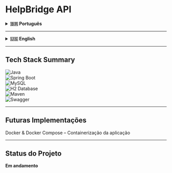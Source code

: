 # HelpBridge API

<details>
<summary><strong>🇧🇷 Português</strong></summary>

## Sobre o Projeto

**HelpBridge** é uma API REST para gerenciamento de chamados de suporte técnico em qualquer negócio. O sistema permite que **clientes** acompanhem chamados e seus respectivos **técnicos**, enquanto **administradores técnicos** podem atualizar o status e controlar as requisições. Todos os chamados são persistidos, permitindo histórico e reabertura futura.

### Principais Funcionalidades

- Gerenciamento completo de técnicos e técnicos administradores
- Cadastro e manutenção de clientes
- Registro, consulta e atualização de chamados
-  Segurança baseada em JWT
-  Documentação interativa com Swagger (OpenAPI)

###  Arquitetura e Tecnologias

#### Stack Principal

- **Java 21**
- **Spring Boot 3.5.3**
- **Spring Security + JWT**
- **Spring Data JPA**
- **H2 e MySQL** (runtime)
- **SpringDoc OpenAPI 2.8.9**

#### Ferramentas de Desenvolvimento

- **Maven**
- **Swagger UI**
- **Validação com Jakarta Validation**
- **Testes com Spring Boot Starter Test**

###  Como Executar

#### Pré-requisitos

- Java 21+
- Maven 3.9+

#### Passos

1. Clone o repositório:
```bash
git clone https://github.com/JeffersonBezerraM13/spring-boot-project-angular.git
cd spring-boot-project-angular
```

2. Instale as dependências:
```bash
./mvnw clean install
```

3. Configure o banco de dados (H2 ou MySQL)

4. Execute a aplicação:
```bash
./mvnw spring-boot:run
```

###  Estrutura do Projeto

```
src/main/java/br/dcx/ufpb/jefferson/springbootprojecthelpbridge/
├── config/           # Configurações globais e beans
├── domain.entities/  # Entidades JPA
├── repositories/     # Interfaces de repositórios
├── resources/        # Utilitários e resposta padrão
├── security/         # JWT, filtros e autenticação
├── services/         # Lógica de negócio
└── SpringBootAngularProjectHelpDeskApplication.java
```

###  Endpoints da API

Os principais endpoints estão documentados no Swagger:  
[http://localhost:8080/swagger-ui.html](http://localhost:8080/swagger-ui.html)

####  Clientes

| Método | Endpoint         | Descrição                                   |
|--------|------------------|---------------------------------------------|
| GET    | `/clients/{id}`  | Retorna os dados de um cliente específico.  |
| PUT    | `/clients/{id}`  | Atualiza os dados de um cliente existente.  |
| DELETE | `/clients/{id}`  | Remove um cliente pelo ID.                  |
| GET    | `/clients`       | Lista todos os clientes cadastrados.        |
| POST   | `/clients`       | Cria um novo cliente.                       |

####  Técnicos

| Método | Endpoint              | Descrição                                    |
|--------|-----------------------|----------------------------------------------|
| GET    | `/technicians/{id}`   | Retorna os dados de um técnico específico.   |
| PUT    | `/technicians/{id}`   | Atualiza os dados de um técnico existente.   |
| DELETE | `/technicians/{id}`   | Remove um técnico pelo ID.                   |
| GET    | `/technicians`        | Lista todos os técnicos cadastrados.         |
| POST   | `/technicians`        | Cria um novo técnico.                        |

#### Chamados

| Método | Endpoint       | Descrição                               |
|--------|----------------|-------------------------------------------|
| GET    | `/calls/{id}`  | Busca um chamado específico pelo ID.     |
| PUT    | `/calls/{id}`  | Atualiza um chamado existente.           |
| GET    | `/calls`       | Lista todos os chamados cadastrados.     |
| POST   | `/calls`       | Cria um novo chamado.                    |

### Testes

```bash
./mvnw test
```

### Licença

Este projeto está sob a licença **MIT**. Consulte o arquivo `LICENSE` para mais detalhes.

### Autor

**Jefferson Bezerra**  
📧 jeffebezerram13@gmail.com  
🔗 GitHub: [@JeffersonBezerraM13](https://github.com/JeffersonBezerraM13)

</details>

---

<details>
<summary><strong>🇺🇸 English</strong></summary>

## About the Project

**HelpBridge** is a REST API for managing technical support tickets for any business. The system allows **clients** to track their tickets and the assigned **technicians**, while **technical administrators** can update ticket statuses and handle requests. All tickets are persisted, enabling a history and future reopening.

### Main Features

-  Full management of technicians and technical administrators
- Client registration and maintenance
- Ticket creation, consultation, and update
-  JWT-based authentication and security
- Interactive documentation using Swagger (OpenAPI)

###  Architecture & Technologies

#### Main Stack

- **Java 21**
- **Spring Boot 3.5.3**
- **Spring Security + JWT**
- **Spring Data JPA**
- **H2 and MySQL**
- **SpringDoc OpenAPI 2.8.9**

#### Development Tools

- **Maven**
- **Swagger UI**
- **Validation with Jakarta Validation**
- **Testing with Spring Boot Starter Test**

### How to Run

#### Requirements

- Java 21+
- Maven 3.9+

#### Steps

1. Clone the repository:
```bash
git clone https://github.com/JeffersonBezerraM13/spring-boot-project-angular.git
cd spring-boot-project-angular
```

2. Install dependencies:
```bash
./mvnw clean install
```

3. Configure the database (H2 or MySQL)

4. Run the application:
```bash
./mvnw spring-boot:run
```

### Project Structure

```
src/main/java/br/dcx/ufpb/jefferson/springbootprojecthelpbridge/
├── config/           # Global configuration and beans
├── domain.entities/  # JPA entities
├── repositories/     # Repository interfaces
├── resources/        # Utilities and standard response models
├── security/         # JWT, filters, and authentication
├── services/         # Business logic layer
└── SpringBootAngularProjectHelpDeskApplication.java
```

### API Endpoints

Main endpoints are documented via Swagger:  
[http://localhost:8080/swagger-ui.html](http://localhost:8080/swagger-ui.html)

####  Clients

| Method | Endpoint         | Description                            |
|--------|------------------|----------------------------------------|
| GET    | `/clients/{id}`  | Retrieves client data by ID.           |
| PUT    | `/clients/{id}`  | Updates an existing client.            |
| DELETE | `/clients/{id}`  | Deletes a client by ID.                |
| GET    | `/clients`       | Lists all registered clients.          |
| POST   | `/clients`       | Creates a new client.                  |

####  Technicians

| Method | Endpoint              | Description                             |
|--------|-----------------------|-----------------------------------------|
| GET    | `/technicians/{id}`   | Retrieves technician data by ID.        |
| PUT    | `/technicians/{id}`   | Updates an existing technician.         |
| DELETE | `/technicians/{id}`   | Deletes a technician by ID.             |
| GET    | `/technicians`        | Lists all registered technicians.       |
| POST   | `/technicians`        | Creates a new technician.               |

#### Calls

| Method | Endpoint       | Description                         |
|--------|----------------|-------------------------------------|
| GET    | `/calls/{id}`  | Retrieves a ticket by ID.           |
| PUT    | `/calls/{id}`  | Updates an existing ticket.         |
| GET    | `/calls`       | Lists all registered tickets.       |
| POST   | `/calls`       | Creates a new support ticket.       |

### Testing

```bash
./mvnw test
```

### License

This project is licensed under the **MIT** license. See the `LICENSE` file for details.

### Author

**Jefferson Bezerra**  
📧 jeffebezerram13@gmail.com  
🔗 GitHub: [@JeffersonBezerraM13](https://github.com/JeffersonBezerraM13)

</details>

---

## Tech Stack Summary

![Java](https://img.shields.io/badge/Java-21-ED8B00?style=for-the-badge&logo=openjdk&logoColor=white)  
![Spring Boot](https://img.shields.io/badge/Spring%20Boot-3.5.3-6DB33F?style=for-the-badge&logo=spring&logoColor=white)  
![MySQL](https://img.shields.io/badge/MySQL-4479A1?style=for-the-badge&logo=mysql&logoColor=white)  
![H2 Database](https://img.shields.io/badge/H2-1.4.200-0066CC?style=for-the-badge&logo=h2&logoColor=white)  
![Maven](https://img.shields.io/badge/Maven-3.9+-C71A36?style=for-the-badge&logo=apachemaven&logoColor=white)  
![Swagger](https://img.shields.io/badge/Swagger-UI-85EA2D?style=for-the-badge&logo=swagger&logoColor=black)

---

## Futuras Implementações

Docker & Docker Compose – Containerização da aplicação

---

## Status do Projeto

**Em andamento**